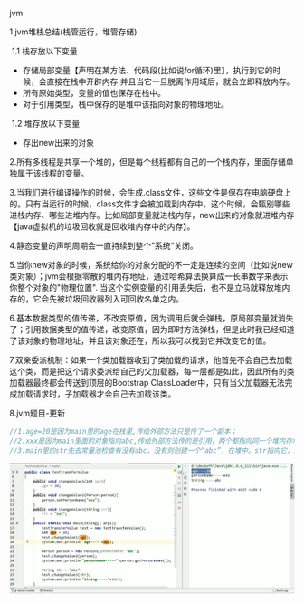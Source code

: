 jvm

1.jvm堆栈总结(栈管运行，堆管存储)

​	1.1 栈存放以下变量

- 存储局部变量【声明在某方法、代码段(比如说for循环)里】，执行到它的时候，会直接在栈中开辟内存,并且当它一旦脱离作用域后，就会立即释放内存。
- 所有原始类型，变量的值也保存在栈中。
- 对于引用类型，栈中保存的是堆中该指向对象的物理地址。



​	1.2 堆存放以下变量

- 存出new出来的对象



2.所有多线程是共享一个堆的，但是每个线程都有自己的一个栈内存，里面存储单独属于该线程的变量。

3.当我们进行编译操作的时候，会生成.class文件，这些文件是保存在电脑硬盘上的。只有当运行的时候，class文件才会被加载到内存中，这个时候，会甄别哪些进栈内存、哪些进堆内存。比如局部变量就进栈内存，new出来的对象就进堆内存【java虚拟机的垃圾回收就是回收堆内存中的内存】。

4.静态变量的声明周期会一直持续到整个”系统“关闭。

5.当你new对象的时候，系统给你的对象分配的不一定是连续的空间（比如说new类对象）；jvm会根据零散的堆内存地址，通过哈希算法换算成一长串数字来表示你整个对象的"物理位置".   当这个实例变量的引用丢失后，也不是立马就释放堆内存的，它会先被垃圾回收器列入可回收名单之内。

6.基本数据类型的值传递，不改变原值，因为调用后就会弹栈，原局部变量就消失了；引用数据类型的值传递，改变原值，因为即时方法弹栈，但是此时我已经知道了该对象的物理地址，并且该对象还在，所以我可以找到它并改变它的值。

7.双亲委派机制：如果一个类加载器收到了类加载的请求，他首先不会自己去加载这个类，而是把这个请求委派给自己的父加载器，每一层都是如此，因此所有的类加载器最终都会传送到顶层的Bootstrap ClassLoader中，只有当父加载器无法完成加载请求时，子加载器才会自己去加载该类。

8.jvm题目-更新

```java
//1.age=20是因为main里的age在栈里,传给外部方法只是传了一个副本；
//2.xxx是因为main里面的对象指向abc,传给外部方法传的是引用，两个都指向同一个堆内存地址“abc”,且外部方法将其改为xxx了，因为两个引用指向的是同一个地址，所以main里面的person对象指向地址的值也为xxx了;
//3.main里的str先去常量池检查有没有abc，没有则创建一个“abc”，在堆中。str指向它，这时候把str引用作为参数传给外部方法，外部方法的引用也指向abc，但是方法内部又检查或创建了一个“xxx”,并且此时外部方法的引用str指向xxx，但是main内部的str引用还是指向abc不变的.
```

![](./images/21.jpg)





























